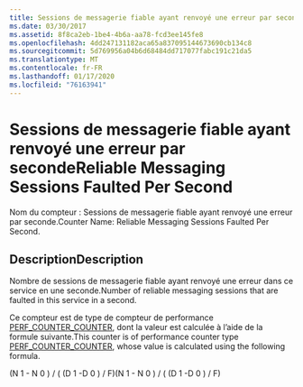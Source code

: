 ```yaml
---
title: Sessions de messagerie fiable ayant renvoyé une erreur par seconde
ms.date: 03/30/2017
ms.assetid: 8f8ca2eb-1be4-4b6a-aa78-fcd3ee145fe8
ms.openlocfilehash: 4dd247131182aca65a837095144673690cb134c8
ms.sourcegitcommit: 5d769956a04b6d68484dd717077fabc191c21da5
ms.translationtype: MT
ms.contentlocale: fr-FR
ms.lasthandoff: 01/17/2020
ms.locfileid: "76163941"
---
```

# <a name="reliable-messaging-sessions-faulted-per-second"></a><span data-ttu-id="f74e6-102">Sessions de messagerie fiable ayant renvoyé une erreur par seconde</span><span class="sxs-lookup"><span data-stu-id="f74e6-102">Reliable Messaging Sessions Faulted Per Second</span></span>
<span data-ttu-id="f74e6-103">Nom du compteur : Sessions de messagerie fiable ayant renvoyé une erreur par seconde.</span><span class="sxs-lookup"><span data-stu-id="f74e6-103">Counter Name: Reliable Messaging Sessions Faulted Per Second.</span></span>  
  
## <a name="description"></a><span data-ttu-id="f74e6-104">Description</span><span class="sxs-lookup"><span data-stu-id="f74e6-104">Description</span></span>  
 <span data-ttu-id="f74e6-105">Nombre de sessions de messagerie fiable ayant renvoyé une erreur dans ce service en une seconde.</span><span class="sxs-lookup"><span data-stu-id="f74e6-105">Number of reliable messaging sessions that are faulted in this service in a second.</span></span>  
  
 <span data-ttu-id="f74e6-106">Ce compteur est de type de compteur de performance [PERF_COUNTER_COUNTER](https://docs.microsoft.com/previous-versions/windows/it-pro/windows-server-2003/cc740048(v=ws.10)), dont la valeur est calculée à l’aide de la formule suivante.</span><span class="sxs-lookup"><span data-stu-id="f74e6-106">This counter is of performance counter type [PERF_COUNTER_COUNTER](https://docs.microsoft.com/previous-versions/windows/it-pro/windows-server-2003/cc740048(v=ws.10)), whose value is calculated using the following formula.</span></span>  
  
 <span data-ttu-id="f74e6-107">(N 1 - N 0 ) / ( (D 1 -D 0 ) / F)</span><span class="sxs-lookup"><span data-stu-id="f74e6-107">(N 1 - N 0 ) / ( (D 1 -D 0 ) / F)</span></span>
